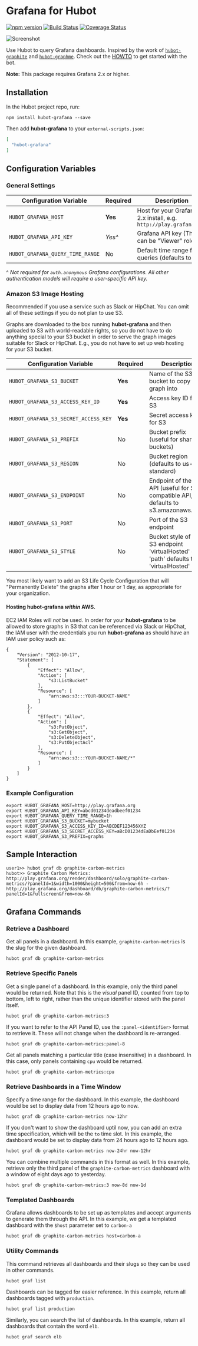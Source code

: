 # Grafana for Hubot

[![npm version](https://badge.fury.io/js/hubot-grafana.svg)](http://badge.fury.io/js/hubot-grafana) [![Build Status](https://travis-ci.org/stephenyeargin/hubot-grafana.png)](https://travis-ci.org/stephenyeargin/hubot-grafana) [![Coverage Status](https://coveralls.io/repos/stephenyeargin/hubot-grafana/badge.svg?branch=master&service=github)](https://coveralls.io/github/stephenyeargin/hubot-grafana?branch=master)

![Screenshot](http://docs.grafana.org/img/tutorials/hubot_grafana.png)

Use Hubot to query Grafana dashboards. Inspired by the work of [`hubot-graphite`](https://github.com/github/hubot-scripts/blob/master/src/scripts/graphite.coffee) and [`hubot-graphme`](https://github.com/rick/hubot-graphme). Check out the [HOWTO](http://docs.grafana.org/tutorials/hubot_howto/) to get started with the bot.

**Note:** This package requires Grafana 2.x or higher.

## Installation

In the Hubot project repo, run:

`npm install hubot-grafana --save`

Then add **hubot-grafana** to your `external-scripts.json`:

```json
[
  "hubot-grafana"
]
```

## Configuration Variables

### General Settings

| Configuration Variable           | Required | Description                    |
| -------------------------------- | -------- | ------------------------------ |
| `HUBOT_GRAFANA_HOST`             | **Yes**  | Host for your Grafana 2.x install, e.g. `http://play.grafana.org` |
| `HUBOT_GRAFANA_API_KEY`          | _Yes^_   | Grafana API key (This can be "Viewer" role.) |
| `HUBOT_GRAFANA_QUERY_TIME_RANGE` | No       | Default time range for queries (defaults to 6h) |

^ _Not required for `auth.anonymous` Grafana configurations. All other authentication models will require a user-specific API key._

### Amazon S3 Image Hosting

Recommended if you use a service such as Slack or HipChat. You can omit all of these settings if you do not plan to use S3.

Graphs are downloaded to the box running **hubot-grafana** and then uploaded to S3 with world-readable rights, so you do not have to do anything special to your S3 bucket in order to serve the graph images suitable for Slack or HipChat.  E.g., you do not have to set up web hosting for your S3 bucket.


| Configuration Variable               | Required | Description                |
| ------------------------------------ | -------- | -------------------------- |
| `HUBOT_GRAFANA_S3_BUCKET`            | **Yes**  | Name of the S3 bucket to copy the graph into |
| `HUBOT_GRAFANA_S3_ACCESS_KEY_ID`     | **Yes**  | Access key ID for S3 |
| `HUBOT_GRAFANA_S3_SECRET_ACCESS_KEY` | **Yes**  | Secret access key for S3 |
| `HUBOT_GRAFANA_S3_PREFIX`            | No       | Bucket prefix (useful for shared buckets) |
| `HUBOT_GRAFANA_S3_REGION`            | No       | Bucket region (defaults to us-standard) |
| `HUBOT_GRAFANA_S3_ENDPOINT`          | No       | Endpoint of the S3 API (useful for S3 compatible API, defaults to s3.amazonaws.com) |
| `HUBOT_GRAFANA_S3_PORT`              | No       | Port of the S3 endpoint
| `HUBOT_GRAFANA_S3_STYLE`             | No       | Bucket style of the S3 endpoint 'virtualHosted' or 'path' defaults to 'virtualHosted' |


You most likely want to add an S3 Life Cycle Configuration that will "Permanently Delete" the graphs after 1 hour or 1 day, as appropriate for your organization.

#### Hosting **hubot-grafana** _within_ AWS.

EC2 IAM Roles will _not_ be used.  In order for your **hubot-grafana** to be allowed to store graphs in S3 that can be referenced via Slack or HipChat, the IAM user with the credentials you run **hubot-grafana** as should have an IAM user policy such as:

```
{
    "Version": "2012-10-17",
    "Statement": [
        {
            "Effect": "Allow",
            "Action": [
                "s3:ListBucket"
            ],
            "Resource": [
                "arn:aws:s3:::YOUR-BUCKET-NAME"
            ]
        },
        {
            "Effect": "Allow",
            "Action": [
                "s3:PutObject",
                "s3:GetObject",
                "s3:DeleteObject",
                "s3:PutObjectAcl"
            ],
            "Resource": [
                "arn:aws:s3:::YOUR-BUCKET-NAME/*"
            ]
        }
    ]
}
```


### Example Configuration

```
export HUBOT_GRAFANA_HOST=http://play.grafana.org
export HUBOT_GRAFANA_API_KEY=abcd01234deadbeef01234
export HUBOT_GRAFANA_QUERY_TIME_RANGE=1h
export HUBOT_GRAFANA_S3_BUCKET=mybucket
export HUBOT_GRAFANA_S3_ACCESS_KEY_ID=ABCDEF123456XYZ
export HUBOT_GRAFANA_S3_SECRET_ACCESS_KEY=aBcD01234dEaDbEef01234
export HUBOT_GRAFANA_S3_PREFIX=graphs
```

## Sample Interaction

```
user1>> hubot graf db graphite-carbon-metrics
hubot>> Graphite Carbon Metrics: http://play.grafana.org/render/dashboard/solo/graphite-carbon-metrics/?panelId=1&width=1000&height=500&from=now-6h - http://play.grafana.org/dashboard/db/graphite-carbon-metrics/?panelId=1&fullscreen&from=now-6h
```

## Grafana Commands

### Retrieve a Dashboard

Get all panels in a dashboard. In this example, `graphite-carbon-metrics` is the slug for the given dashboard.

```
hubot graf db graphite-carbon-metrics
```

### Retrieve Specific Panels

Get a single panel of a dashboard. In this example, only the third panel would be returned. Note that this is the _visual_ panel ID, counted from top to bottom, left to right, rather than the unique identifier stored with the panel itself.

```
hubot graf db graphite-carbon-metrics:3
```

If you want to refer to the API Panel ID, use the `:panel-<identifier>` format to retrieve it. These will not change when the dashboard is re-arranged.

```
hubot graf db graphite-carbon-metrics:panel-8
```

Get all panels matching a particular title (case insensitive) in a dashboard. In this case, only panels containing `cpu` would be returned.

```
hubot graf db graphite-carbon-metrics:cpu
```

### Retrieve Dashboards in a Time Window

Specify a time range for the dashboard. In this example, the dashboard would be set to display data from 12 hours ago to now.

```
hubot graf db graphite-carbon-metrics now-12hr
```

If you don't want to show the dashboard uptil now, you can add an extra time specification, which will be the `to` time slot. In this example, the dashboard would be set to display data from 24 hours ago to 12 hours ago.

```
hubot graf db graphite-carbon-metrics now-24hr now-12hr
```

You can combine multiple commands in this format as well. In this example, retrieve only the third panel of the `graphite-carbon-metrics` dashboard with a window of eight days ago to yesterday.

```
hubot graf db graphite-carbon-metrics:3 now-8d now-1d
```

### Templated Dashboards

Grafana allows dashboards to be set up as templates and accept arguments to generate them through the API. In this example, we get a templated dashboard with the `$host` parameter set to `carbon-a`

```
hubot graf db graphite-carbon-metrics host=carbon-a
```

### Utility Commands

This command retrieves all dashboards and their slugs so they can be used in other commands.

```
hubot graf list
```

Dashboards can be tagged for easier reference. In this example, return all dashboards tagged with `production`.

```
hubot graf list production
```

Similarly, you can search the list of dashboards. In this example, return all dashboards that contain the word `elb`.

```
hubot graf search elb
```
